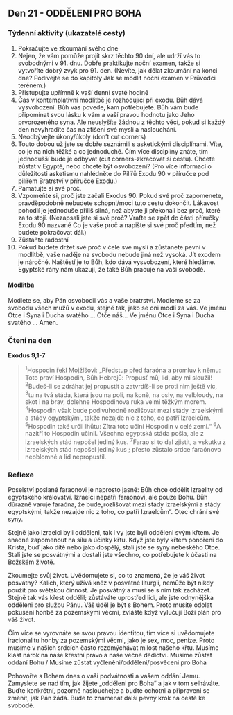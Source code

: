 ## Den 21 - ODDĚLENI PRO BOHA

### Týdenní aktivity (ukazatelé cesty)

1. Pokračujte ve zkoumání svého dne
1. Nejen, že vám pomůže projít skrz těchto 90 dní, ale udrží vás to svobodnými v 91. dnu. Dobře praktikujte noční examen, takže si vytvoříte dobrý zvyk pro 91. den. (Nevíte, jak dělat zkoumání na konci dne? Podívejte se do kapitoly Jak se modlit noční examen v Průvodci terénem.)
1. Přistupujte upřímně k vaší denní svaté hodině
1. Čas v kontemplativní modlitbě je rozhodující při exodu. Bůh dává vysvobození. Bůh vás povede, kam potřebujete. Bůh vám bude připomínat svou lásku k vám a vaší pravou hodnotu jako Jeho prvorozeného syna. Ale neuslyšíte žádnou z těchto věcí, pokud si každý den nevyhradíte čas na ztišení své mysli a naslouchání.
1. Neodbývejte úkony/úkoly (don’t cut corners)
1. Touto dobou už jste se dobře seznámili s asketickými disciplínami. Víte, co je na nich těžké a co jednoduché. Čím více disciplíny znáte, tím jednodušší bude je odbývat (cut corners-zkracovat si cestu). Chcete zůstat v Egyptě, nebo chcete být osvobozeni? (Pro více informací o důležitosti asketismu nahlédněte do Pilířů Exodu 90 v příručce pod pilířem Bratrství v příručce Exodu.)
1. Pamatujte si své proč.
1. Vzpomeňte si, proč jste začali Exodus 90. Pokud své proč zapomenete, pravděpodobně nebudete schopni/moci tuto cestu dokončit. Lákavost pohodlí je jednoduše příliš silná, než abyste ji překonali bez proč, které za to stojí. (Nezapsali jste si své proč? Vraťte se zpět do části příručky Exodu 90 nazvané Co je vaše proč a napište si své proč předtím, než budete pokračovat dál.)
1. Zůstaňte radostní
1. Pokud budete držet své proč v čele své mysli a zůstanete pevní v modlitbě, vaše naděje na svobodu nebude jiná než vysoká. Jít exodem je náročné. Naštěstí je to Bůh, kdo dává vysvobození, které hledáme. Egyptské rány nám ukazují, že také Bůh pracuje na vaší svobodě.

#### Modlitba

Modlete se, aby Pán osvobodil vás a vaše bratrství.
Modleme se za svobodu všech mužů v exodu, stejně tak, jako se oni modlí za vás.
Ve jménu Otce i Syna i Ducha svatého … Otče náš… Ve jménu Otce i Syna i Ducha svatého … Amen.

### Čtení na den

**Exodus 9,1-7**

> <sup>1</sup>Hospodin řekl Mojžíšovi: „Předstup před faraóna a promluv k němu: Toto praví Hospodin, Bůh Hebrejů: Propusť můj lid, aby mi sloužil!
> <sup>2</sup>Budeš-li se zdráhat jej propustit a zatvrdíš-li se proti nim ještě víc,
> <sup>3</sup>tu na tvá stáda, která jsou na poli, na koně, na osly, na velbloudy, na skot i na brav, dolehne Hospodinova ruka velmi těžkým morem.
> <sup>4</sup>Hospodin však bude podivuhodně rozlišovat mezi stády izraelskými a stády egyptskými, takže nezajde nic z toho, co patří Izraelcům.
> <sup>5</sup>Hospodin také určil lhůtu: Zítra toto učiní Hospodin v celé zemi.“
> <sup>6</sup>A nazítří to Hospodin učinil. Všechna egyptská stáda pošla, ale z izraelských stád nepošel jediný kus.
> <sup>7</sup>Farao si to dal zjistit, a vskutku z izraelských stád nepošel jediný kus ; přesto zůstalo srdce faraónovo neoblomné a lid nepropustil.

### Reflexe

Poselství poslané faraonovi je naprosto jasné: Bůh chce oddělit Izraelity od egyptského království. Izraelci nepatří
faraonovi, ale pouze Bohu. Bůh důrazně varuje faraóna, že bude„rozlišovat mezi stády izraelskými a stády
egyptskými, takže nezajde nic z toho, co patří Izraelcům“. Otec chrání své syny.

Stejně jako Izraelci byli odděleni, tak i vy jste byli odděleni svým křtem. Je snadné zapomenout na sílu a účinky
křtu. Když jste byly křtem ponořeni do Krista, buď jako dítě nebo jako dospělý, stali jste se syny nebeského Otce.
Stali jste se posvátnými a dostali jste všechno, co potřebujete k účasti na Božském životě.

Zkoumejte svůj život. Uvědomujete si, co to znamená, že je váš život posvátný? Kalich, který užívá kněz v
posvátné liturgii, nemůže být nikdy použit pro světskou činnost. Je posvátný a musí se s ním tak zacházet. Stejně
tak vás křest oddělil; zůstáváte uprostřed lidí, ale jste odnynějška odděleni pro službu Pánu. Váš úděl je být s
Bohem. Proto musíte odolat pokušení honbě za pozemskými věcmi, zvláště když vylučují Boží plán pro váš život.

Čím více se vyrovnáte se svou pravou identitou, tím více si uvědomujete iracionalitu honby za pozemskými věcmi,
jako je sex, moc, peníze. Proto musíme v našich srdcích často rozdmýchávat milost našeho křtu. Musíme klást
nárok na naše křestní právo a naše věčné dědictví. Musíme zůstat oddaní Bohu / Musíme zůstat
vyčleněni/odděleni/posvěceni pro Boha

Pohovořte s Bohem dnes o vaší podvátnosti a vašem oddání Jemu. Zamyslete se nad tím, jak žijete „odděleni pro
Boha“ a jak v tom selháváte. Buďte konkrétní, pozorně naslouchejte a buďte ochotni a připraveni se změnit, jak
Pán žádá. Bude to znamenat další pevný krok na cestě ke svobodě.
